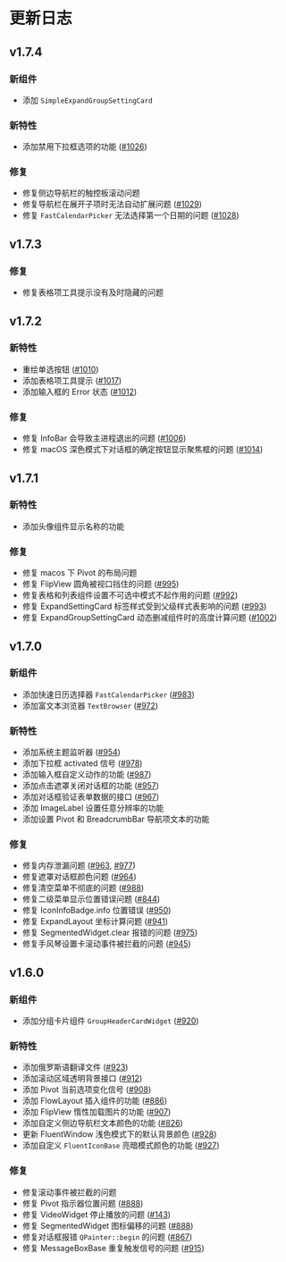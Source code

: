 # 更新日志

## v1.7.4
### 新组件
* 添加 `SimpleExpandGroupSettingCard`

### 新特性
* 添加禁用下拉框选项的功能 ([#1026](https://github.com/zhiyiYo/PyQt-Fluent-Widgets/issues/1026))

### 修复
* 修复侧边导航栏的触控板滚动问题
* 修复导航栏在展开子项时无法自动扩展问题 ([#1029](https://github.com/zhiyiYo/PyQt-Fluent-Widgets/issues/1029))
* 修复 `FastCalendarPicker` 无法选择第一个日期的问题 ([#1028](https://github.com/zhiyiYo/PyQt-Fluent-Widgets/issues/1028))

## v1.7.3

### 修复
* 修复表格项工具提示没有及时隐藏的问题

## v1.7.2
### 新特性
* 重绘单选按钮 ([#1010](https://github.com/zhiyiYo/PyQt-Fluent-Widgets/issues/1010))
* 添加表格项工具提示 ([#1017](https://github.com/zhiyiYo/PyQt-Fluent-Widgets/issues/1017))
* 添加输入框的 Error 状态 ([#1012](https://github.com/zhiyiYo/PyQt-Fluent-Widgets/issues/1012))

### 修复
* 修复 InfoBar 会导致主进程退出的问题 ([#1006](https://github.com/zhiyiYo/PyQt-Fluent-Widgets/issues/1006))
* 修复 macOS 深色模式下对话框的确定按钮显示聚焦框的问题 ([#1014](https://github.com/zhiyiYo/PyQt-Fluent-Widgets/issues/1014))


## v1.7.1
### 新特性
* 添加头像组件显示名称的功能

### 修复
* 修复 macos 下 Pivot 的布局问题
* 修复 FlipView 圆角被视口挡住的问题 ([#995](https://github.com/zhiyiYo/PyQt-Fluent-Widgets/issues/995))
* 修复表格和列表组件设置不可选中模式不起作用的问题 ([#992](https://github.com/zhiyiYo/PyQt-Fluent-Widgets/issues/992))
* 修复 ExpandSettingCard 标签样式受到父级样式表影响的问题 ([#993](https://github.com/zhiyiYo/PyQt-Fluent-Widgets/issues/993))
* 修复 ExpandGroupSettingCard 动态删减组件时的高度计算问题 ([#1002](https://github.com/zhiyiYo/PyQt-Fluent-Widgets/issues/1002))

## v1.7.0
### 新组件
* 添加快速日历选择器 `FastCalendarPicker` ([#983](https://github.com/zhiyiYo/PyQt-Fluent-Widgets/issues/983))
* 添加富文本浏览器 `TextBrowser` ([#972](https://github.com/zhiyiYo/PyQt-Fluent-Widgets/issues/972))

### 新特性
* 添加系统主题监听器 ([#954](https://github.com/zhiyiYo/PyQt-Fluent-Widgets/issues/954))
* 添加下拉框 activated 信号 ([#978](https://github.com/zhiyiYo/PyQt-Fluent-Widgets/issues/978))
* 添加输入框自定义动作的功能 ([#987](https://github.com/zhiyiYo/PyQt-Fluent-Widgets/issues/987))
* 添加点击遮罩关闭对话框的功能 ([#957](https://github.com/zhiyiYo/PyQt-Fluent-Widgets/issues/957))
* 添加对话框验证表单数据的接口 ([#967](https://github.com/zhiyiYo/PyQt-Fluent-Widgets/issues/967))
* 添加 ImageLabel 设置任意分辨率的功能
* 添加设置 Pivot 和 BreadcrumbBar 导航项文本的功能

### 修复
* 修复内存泄漏问题 ([#963](https://github.com/zhiyiYo/PyQt-Fluent-Widgets/issues/954), [#977](https://github.com/zhiyiYo/PyQt-Fluent-Widgets/issues/954))
* 修复遮罩对话框颜色问题 ([#964](https://github.com/zhiyiYo/PyQt-Fluent-Widgets/issues/954))
* 修复清空菜单不彻底的问题 ([#988](https://github.com/zhiyiYo/PyQt-Fluent-Widgets/issues/954))
* 修复二级菜单显示位置错误问题 ([#844](https://github.com/zhiyiYo/PyQt-Fluent-Widgets/issues/954))
* 修复 IconInfoBadge.info 位置错误 ([#950](https://github.com/zhiyiYo/PyQt-Fluent-Widgets/issues/954))
* 修复 ExpandLayout 坐标计算问题 ([#941](https://github.com/zhiyiYo/PyQt-Fluent-Widgets/issues/954))
* 修复 SegmentedWidget.clear 报错的问题 ([#975](https://github.com/zhiyiYo/PyQt-Fluent-Widgets/issues/954))
* 修复手风琴设置卡滚动事件被拦截的问题 ([#945](https://github.com/zhiyiYo/PyQt-Fluent-Widgets/issues/954))

## v1.6.0
### 新组件
* 添加分组卡片组件 `GroupHeaderCardWidget` ([#920](https://github.com/zhiyiYo/PyQt-Fluent-Widgets/issues/920))

### 新特性
* 添加俄罗斯语翻译文件 ([#923](https://github.com/zhiyiYo/PyQt-Fluent-Widgets/issues/923))
* 添加滚动区域透明背景接口 ([#912](https://github.com/zhiyiYo/PyQt-Fluent-Widgets/issues/912))
* 添加 Pivot 当前选项变化信号 ([#908](https://github.com/zhiyiYo/PyQt-Fluent-Widgets/issues/908))
* 添加 FlowLayout 插入组件的功能 ([#886](https://github.com/zhiyiYo/PyQt-Fluent-Widgets/issues/886))
* 添加 FlipView 惰性加载图片的功能 ([#907](https://github.com/zhiyiYo/PyQt-Fluent-Widgets/issues/907))
* 添加自定义侧边导航栏文本颜色的功能 ([#826](https://github.com/zhiyiYo/PyQt-Fluent-Widgets/issues/826))
* 更新 FluentWindow 浅色模式下的默认背景颜色 ([#928](https://github.com/zhiyiYo/PyQt-Fluent-Widgets/issues/928))
* 添加自定义 `FluentIconBase` 亮暗模式颜色的功能 ([#927](https://github.com/zhiyiYo/PyQt-Fluent-Widgets/issues/927))


### 修复
* 修复滚动事件被拦截的问题
* 修复 Pivot 指示器位置问题 ([#888](https://github.com/zhiyiYo/PyQt-Fluent-Widgets/issues/888))
* 修复 VideoWidget 停止播放的问题 ([#143](https://github.com/zhiyiYo/PyQt-Fluent-Widgets/issues/143))
* 修复 SegmentedWidget 图标偏移的问题 ([#888](https://github.com/zhiyiYo/PyQt-Fluent-Widgets/issues/888))
* 修复对话框报错 `QPainter::begin` 的问题 ([#867](https://github.com/zhiyiYo/PyQt-Fluent-Widgets/issues/867))
* 修复 MessageBoxBase 重复触发信号的问题 ([#915](https://github.com/zhiyiYo/PyQt-Fluent-Widgets/issues/915))